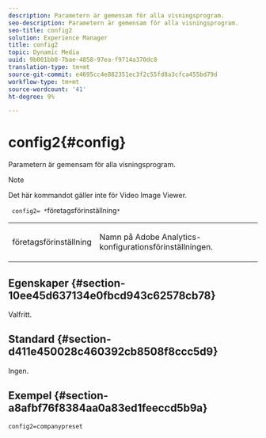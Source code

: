 ```yaml
---
description: Parametern är gemensam för alla visningsprogram.
seo-description: Parametern är gemensam för alla visningsprogram.
seo-title: config2
solution: Experience Manager
title: config2
topic: Dynamic Media
uuid: 9b001bb8-7bae-4858-97ea-f9714a370dc8
translation-type: tm+mt
source-git-commit: e4695cc4e882351ec3f2c55fd8a3cfca455bd79d
workflow-type: tm+mt
source-wordcount: '41'
ht-degree: 9%

---
```



# config2{#config}

Parametern är gemensam för alla visningsprogram.

>[!NOTE]
>
>Det här kommandot gäller inte för Video Image Viewer.

` config2= *`företagsförinställning`*`

<table id="table_9B98C97485DD4DEB8A6ECBCE8DF6B886"> 
 <tbody> 
  <tr> 
   <td colname="col1"> <p> <span class="codeph"> <span class="varname"> företagsförinställning</span> </span> </p> </td> 
   <td colname="col2"> <p> Namn på <span class="keyword"> Adobe Analytics</span>-konfigurationsförinställningen. </p> </td> 
  </tr> 
 </tbody> 
</table>

## Egenskaper {#section-10ee45d637134e0fbcd943c62578cb78}

Valfritt.

## Standard {#section-d411e450028c460392cb8508f8ccc5d9}

Ingen.

## Exempel {#section-a8afbf76f8384aa0a83ed1feeccd5b9a}

```
config2=companypreset
```

